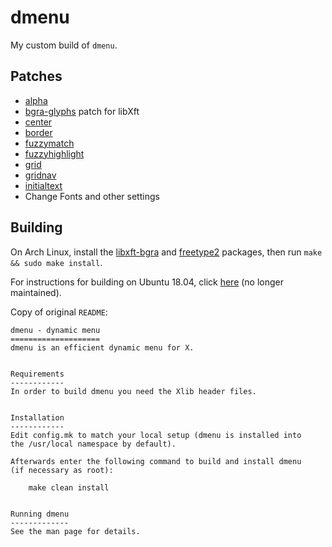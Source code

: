 # dmenu

My custom build of `dmenu`.

## Patches

* [alpha](https://tools.suckless.org/dmenu/patches/alpha/)
* [bgra-glyphs](https://gitlab.freedesktop.org/mawww/libxft.git) patch for libXft
* [center](https://tools.suckless.org/dmenu/patches/center/)
* [border](https://tools.suckless.org/dmenu/patches/border/)
* [fuzzymatch](https://tools.suckless.org/dmenu/patches/fuzzymatch/)
* [fuzzyhighlight](https://tools.suckless.org/dmenu/patches/fuzzyhighlight/)
* [grid](https://tools.suckless.org/dmenu/patches/grid/)
* [gridnav](https://tools.suckless.org/dmenu/patches/gridnav/)
* [initialtext](https://tools.suckless.org/dmenu/patches/initialtext/)
* Change Fonts and other settings

## Building

On Arch Linux, install the [libxft-bgra](https://aur.archlinux.org/packages/libxft-bgra/)
and [freetype2](https://archlinux.org/packages/extra/x86_64/freetype2/)
packages, then run `make && sudo make install`.

For instructions for building on Ubuntu 18.04, click
[here](https://github.com/dosisod/dmenu/tree/ubuntu1804#building) (no longer maintained).

Copy of original `README`:

```
dmenu - dynamic menu
====================
dmenu is an efficient dynamic menu for X.


Requirements
------------
In order to build dmenu you need the Xlib header files.


Installation
------------
Edit config.mk to match your local setup (dmenu is installed into
the /usr/local namespace by default).

Afterwards enter the following command to build and install dmenu
(if necessary as root):

    make clean install


Running dmenu
-------------
See the man page for details.
```
